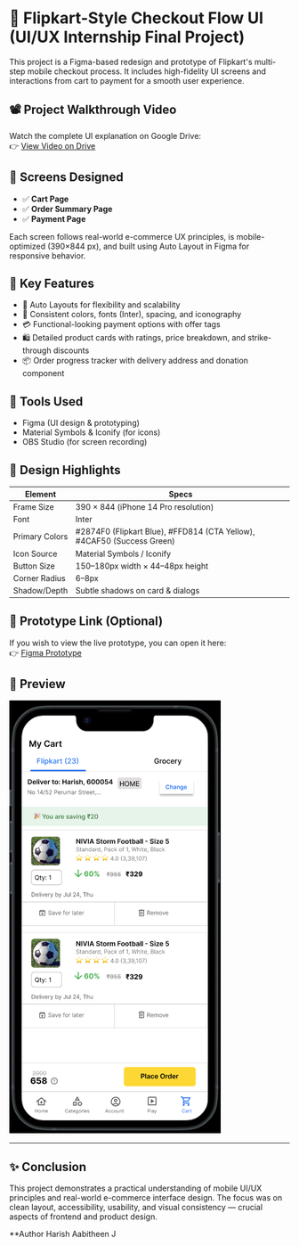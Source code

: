 # 🛒 Flipkart-Style Checkout Flow UI (UI/UX Internship Final Project)

This project is a Figma-based redesign and prototype of Flipkart's multi-step mobile checkout process. It includes high-fidelity UI screens and interactions from cart to payment for a smooth user experience.

## 📽️ Project Walkthrough Video

Watch the complete UI explanation on Google Drive:  
👉 [View Video on Drive](https://drive.google.com/file/d/1dIxjiHYHNxd0acSKxo0C83_il7nOMrjw/view?usp=sharing)

## 📱 Screens Designed

- ✅ **Cart Page**
- ✅ **Order Summary Page**
- ✅ **Payment Page**

Each screen follows real-world e-commerce UX principles, is mobile-optimized (390×844 px), and built using Auto Layout in Figma for responsive behavior.

## 🧩 Key Features

- 🔄 Auto Layouts for flexibility and scalability
- 🎨 Consistent colors, fonts (Inter), spacing, and iconography
- 💳 Functional-looking payment options with offer tags
- 🛍️ Detailed product cards with ratings, price breakdown, and strike-through discounts
- 📦 Order progress tracker with delivery address and donation component

## 🔧 Tools Used

- Figma (UI design & prototyping)
- Material Symbols & Iconify (for icons)
- OBS Studio (for screen recording)

## 🌈 Design Highlights

| Element            | Specs                              |
|--------------------|-------------------------------------|
| Frame Size         | 390 × 844 (iPhone 14 Pro resolution)|
| Font               | Inter                               |
| Primary Colors     | #2874F0 (Flipkart Blue), #FFD814 (CTA Yellow), #4CAF50 (Success Green) |
| Icon Source        | Material Symbols / Iconify          |
| Button Size        | 150–180px width × 44–48px height    |
| Corner Radius      | 6–8px                               |
| Shadow/Depth       | Subtle shadows on card & dialogs    |

## 🧪 Prototype Link (Optional)

If you wish to view the live prototype, you can open it here:  
👉 [Figma Prototype](https://www.figma.com/proto/EuTraFQ0tWLQHMlQAudxES/Untitled?node-id=15-257&t=tMtqWowBLxBFfNnz-1&scaling=scale-down&content-scaling=fixed&page-id=0%3A1&starting-point-node-id=1%3A2)

## 📁 Preview

![preview](preview.png)

---

## ✨ Conclusion

This project demonstrates a practical understanding of mobile UI/UX principles and real-world e-commerce interface design. The focus was on clean layout, accessibility, usability, and visual consistency — crucial aspects of frontend and product design.

**Author
Harish Aabitheen J
